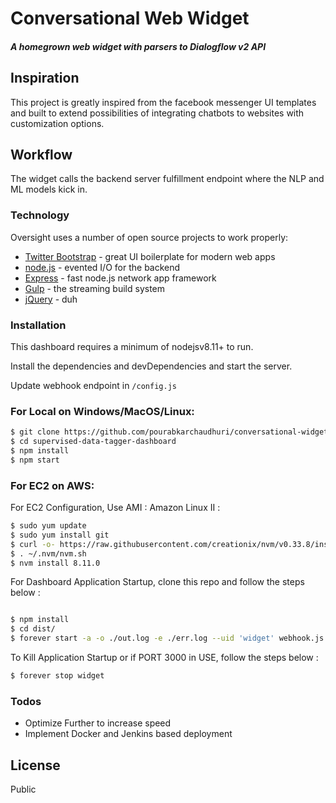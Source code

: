 # Conversational Web Widget
##### A homegrown web widget with parsers to Dialogflow v2 API

## Inspiration
This project is greatly inspired from the facebook messenger UI templates and built to extend possibilities of integrating chatbots to websites with customization options.

## Workflow
The widget calls the backend server fulfillment endpoint where the NLP and ML models kick in.

### Technology

Oversight uses a number of open source projects to work properly:

* [Twitter Bootstrap] - great UI boilerplate for modern web apps
* [node.js] - evented I/O for the backend
* [Express] - fast node.js network app framework
* [Gulp] - the streaming build system
* [jQuery] - duh

### Installation

This dashboard requires a minimum of nodejsv8.11+ to run.

Install the dependencies and devDependencies and start the server.

Update webhook endpoint in `/config.js`

### For Local on Windows/MacOS/Linux:
```sh
$ git clone https://github.com/pourabkarchaudhuri/conversational-widget.git
$ cd supervised-data-tagger-dashboard
$ npm install
$ npm start
```

### For EC2 on AWS:
For EC2 Configuration, Use AMI : Amazon Linux II :

```sh
$ sudo yum update
$ sudo yum install git
$ curl -o- https://raw.githubusercontent.com/creationix/nvm/v0.33.8/install.sh | bash
$ . ~/.nvm/nvm.sh
$ nvm install 8.11.0

```
For Dashboard Application Startup, clone this repo and follow the steps below :

```sh

$ npm install
$ cd dist/
$ forever start -a -o ./out.log -e ./err.log --uid 'widget' webhook.js
```
To Kill Application Startup or if PORT 3000 in USE, follow the steps below :

```sh
$ forever stop widget
```

### Todos

 - Optimize Further to increase speed
 - Implement Docker and Jenkins based deployment

License
----

Public


   [Node.JS]: <https://nodejs.org/en/>
   [Python]: <https://www.python.org/>
[node.js]: <http://nodejs.org>
   [Twitter Bootstrap]: <http://twitter.github.com/bootstrap/>
   [jQuery]: <http://jquery.com>
   [express]: <http://expressjs.com>
   [Gulp]: <http://gulpjs.com>

  
